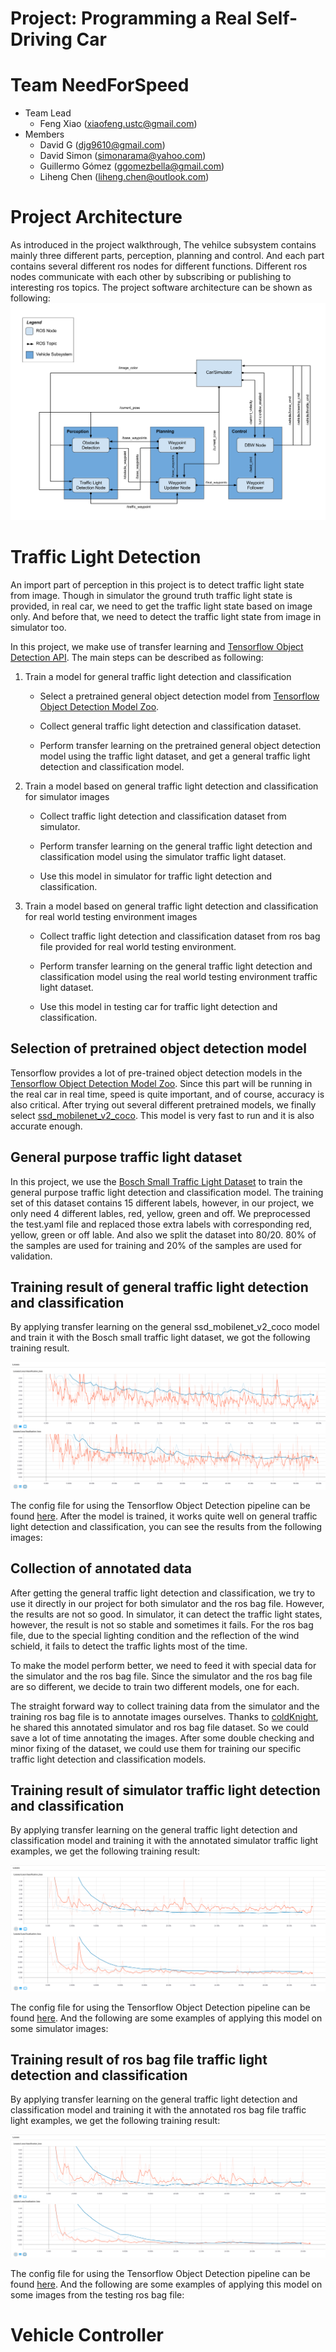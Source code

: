 Project: Programming a Real Self-Driving Car
===

# Team NeedForSpeed
* Team Lead
    * Feng Xiao (xiaofeng.ustc@gmail.com)
* Members
    * David G (djg9610@gmail.com)
    * David Simon (simonarama@yahoo.com)
    * Guillermo Gómez (ggomezbella@gmail.com)
    * Liheng Chen (liheng.chen@outlook.com)

# Project Architecture

As introduced in the project walkthrough, The vehilce subsystem contains mainly three different parts, perception, planning and control. And each part contains several different ros nodes for different functions. Different ros nodes communicate with each other by subscribing or publishing to interesting ros topics. The project software architecture can be shown as following:
![alt text](final-project-ros-graph-v2.png)

# Traffic Light Detection
An import part of perception in this project is to detect traffic light state from image. Though in simulator the ground truth traffic light state is provided, in real car, we need to get the traffic light state based on image only. And before that, we need to detect the traffic light state from image in simulator too.

In this project, we make use of transfer learning and [Tensorflow Object Detection API](https://github.com/tensorflow/models/tree/master/research/object_detection). The main steps can be described as following:

1. Train a model for general traffic light detection and classification

    * Select a pretrained general object detection model from [Tensorflow Object Detection Model Zoo](https://github.com/tensorflow/models/blob/master/research/object_detection/g3doc/detection_model_zoo.md).

    * Collect general traffic light detection and classification dataset.

    * Perform transfer learning on the pretrained general object detection model using the traffic light dataset, and get a general traffic light detection and classification model.

2. Train a model based on general traffic light detection and classification for simulator images

    * Collect traffic light detection and classification dataset from simulator.

    * Perform transfer learning on the general traffic light detection and classification model using the simulator traffic light dataset.

    * Use this model in simulator for traffic light detection and classification.

3. Train a model based on general traffic light detection and classification for real world testing environment images

    * Collect traffic light detection and classification dataset from ros bag file provided for real world testing environment.

    * Perform transfer learning on the general traffic light detection and classification model using the real world testing environment traffic light dataset.

    * Use this model in testing car for traffic light detection and classification.

## Selection of pretrained object detection model

Tensorflow provides a lot of pre-trained object detection models in the [Tensorflow Object Detection Model Zoo](https://github.com/tensorflow/models/blob/master/research/object_detection/g3doc/detection_model_zoo.md). Since this part will be running in the real car in real time, speed is quite important, and of course, accuracy is also critical. After trying out several different pretrained models, we finally select [ssd_mobilenet_v2_coco](http://download.tensorflow.org/models/object_detection/ssd_mobilenet_v2_coco_2018_03_29.tar.gz). This model is very fast to run and it is also accurate enough.

## General purpose traffic light dataset

In this project, we use the [Bosch Small Traffic Light Dataset](https://hci.iwr.uni-heidelberg.de/node/6132) to train the general purpose traffic light detection and classification model. The training set of this dataset contains 15 different labels, however, in our project, we only need 4 different lables, red, yellow, green and off. We preprocessed the test.yaml file and replaced those extra labels with corresponding red, yellow, green or off lable. And also we split the dataset into 80/20. 80% of the samples are used for training and 20% of the samples are used for validation.

## Training result of general traffic light detection and classification

By applying transfer learning on the general ssd_mobilenet_v2_coco model and train it with the Bosch small traffic light dataset, we got the following training result.

![General traffic light detection training result](traffic_light_training_general.png)

The config file for using the Tensorflow Object Detection pipeline can be found [here](../traffic_light_detection/models/model/ssd_mobilenet_v2_coco_4_classes.config). After the model is trained, it works quite well on general traffic light detection and classification, you can see the results from the following images:

## Collection of annotated data

After getting the general traffic light detection and classification, we try to use it directly in our project for both simulator and the ros bag file. However, the results are not so good. In simulator, it can detect the traffic light states, however, the result is not so stable and sometimes it fails. For the ros bag file, due to the special lighting condition and the reflection of the wind schield, it fails to detect the traffic lights most of the time.

To make the model perform better, we need to feed it with special data for the simulator and the ros bag file. Since the simulator and the ros bag file are so different, we decide to train two different models, one for each.

The straight forward way to collect training data from the simulator and the training ros bag file is to annotate images ourselves. Thanks to [coldKnight](https://drive.google.com/file/d/0B-Eiyn-CUQtxdUZWMkFfQzdObUE/view?usp=sharing), he shared this annotated simulator and ros bag file dataset. So we could save a lot of time annotating the images. After some double checking and minor fixing of the dataset, we could use them for training our specific traffic light detection and classification models.

## Training result of simulator traffic light detection and classification

By applying transfer learning on the general traffic light detection and classification model and training it with the annotated simulator traffic light examples, we get the following training result:

![Simulator traffic light detection training result](traffic_light_training_sim.png)

The config file for using the Tensorflow Object Detection pipeline can be found [here](../traffic_light_detection/models/model/ssd_mobilenet_v2_coco_3_classes_annotated_sim.config). And the following are some examples of applying this model on some simulator images:

## Training result of ros bag file traffic light detection and classification

By applying transfer learning on the general traffic light detection and classification model and training it with the annotated ros bag file traffic light examples, we get the following training result:

![Real traffic light detection training result](traffic_light_training_real.png)

The config file for using the Tensorflow Object Detection pipeline can be found [here](../traffic_light_detection/models/model/ssd_mobilenet_v2_coco_3_classes_annotated_real.config). And the following are some examples of applying this model on some images from the testing ros bag file:

# Vehicle Controller
